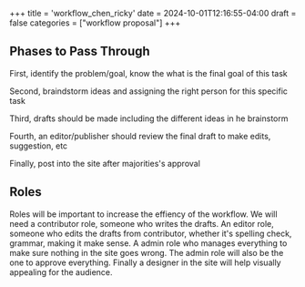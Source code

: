 +++
title = 'workflow_chen_ricky'
date = 2024-10-01T12:16:55-04:00
draft = false
categories = ["workflow proposal"]
+++

## Phases to Pass Through

First, identify the problem/goal, know the what is the final goal of this task


Second, braindstorm ideas and assigning the right person for this specific task


Third, drafts should be made including the different ideas in he brainstorm


Fourth, an editor/publisher should review the final draft to make edits, suggestion, etc


Finally, post into the site after majorities's approval


## Roles

Roles will be important to increase the effiency of the workflow. We will need a contributor role, someone who writes the drafts. An editor role, someone who edits the drafts from contributor, whether it's spelling check, grammar, making it make sense. A admin role who manages everything to make sure nothing in the site goes wrong. The admin role will also be the one to approve everything. Finally a designer in the site will help visually appealing for the audience. 


